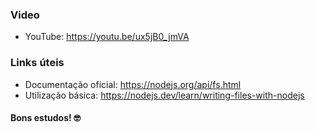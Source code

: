 ### Video

- YouTube: https://youtu.be/ux5jB0_jmVA

### Links úteis

- Documentação oficial: https://nodejs.org/api/fs.html
- Utilização básica: https://nodejs.dev/learn/writing-files-with-nodejs

#### Bons estudos! 🤓